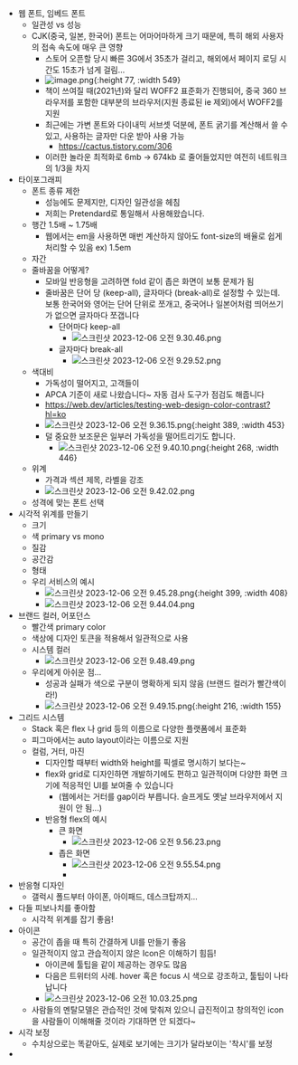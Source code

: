 - 웹 폰트, 임베드 폰트
	- 일관성 vs 성능
	- CJK(중국, 일본, 한국어) 폰트는 어마어마하게 크기 때문에, 특히 해외 사용자의 접속 속도에 매우 큰 영향
		- 스토어 오픈할 당시 빠른 3G에서 35초가 걸리고, 해외에서 페이지 로딩 시간도 15초가 넘게 걸림...
		- ![image.png](../assets/image_1701821984388_0.png){:height 77, :width 549}
		- 책이 쓰여질 때(2021년)와 달리 WOFF2 표준화가 진행되어, 중국 360 브라우저를 포함한 대부분의 브라우저(지원 종료된 ie 제외)에서 WOFF2를 지원
		- 최근에는 가변 폰트와 다이내믹 서브셋 덕분에, 폰트 굵기를 계산해서 쓸 수 있고, 사용하는 글자만 다운 받아 사용 가능
			- https://cactus.tistory.com/306
		- 이러한 놀라운 최적화로 6mb -> 674kb 로 줄어들었지만 여전히 네트워크의 1/3을 차지
- 타이포그래피
	- 폰트 종류 제한
		- 성능에도 문제지만, 디자인 일관성을 헤침
		- 저희는 Pretendard로 통일해서 사용해왔습니다.
	- 행간 1.5배 ~ 1.75배
		- 웹에서는 em을 사용하면 매번 계산하지 않아도 font-size의 배율로 쉽게 처리할 수 있음 ex) 1.5em
	- 자간
	- 줄바꿈을 어떻게?
		- 모바일 반응형을 고려하면 fold 같이 좁은 화면이 보통 문제가 됨
		- 줄바꿈은 단어 당 (keep-all), 글자마다 (break-all)로 설정할 수 있는데. 보통 한국어와 영어는 단어 단위로 쪼개고, 중국어나 일본어처럼 띄어쓰기가 없으면 글자마다 쪼갭니다
			- 단어마다 keep-all
				- ![스크린샷 2023-12-06 오전 9.30.46.png](../assets/스크린샷_2023-12-06_오전_9.30.46_1701822652516_0.png)
			- 글자마다 break-all
				- ![스크린샷 2023-12-06 오전 9.29.52.png](../assets/스크린샷_2023-12-06_오전_9.29.52_1701822608106_0.png)
	- 색대비
		- 가독성이 떨어지고, 고객들이
		- APCA 기준이 새로 나왔습니다~ 자동 검사 도구가 점검도 해줍니다
		- https://web.dev/articles/testing-web-design-color-contrast?hl=ko
		- ![스크린샷 2023-12-06 오전 9.36.15.png](../assets/스크린샷_2023-12-06_오전_9.36.15_1701822977958_0.png){:height 389, :width 453}
		- 덜 중요한 보조문은 일부러 가독성을 떨어트리기도 합니다.
			- ![스크린샷 2023-12-06 오전 9.40.10.png](../assets/스크린샷_2023-12-06_오전_9.40.10_1701823237768_0.png){:height 268, :width 446}
	- 위계
		- 가격과 섹션 제목, 라벨을 강조
		- ![스크린샷 2023-12-06 오전 9.42.02.png](../assets/스크린샷_2023-12-06_오전_9.42.02_1701823344151_0.png)
	- 성격에 맞는 폰트 선택
- 시각적 위계를 만들기
	- 크기
	- 색 primary vs mono
	- 질감
	- 공간감
	- 형태
	- 우리 서비스의 예시
		- ![스크린샷 2023-12-06 오전 9.45.28.png](../assets/스크린샷_2023-12-06_오전_9.45.28_1701823551733_0.png){:height 399, :width 408}
		- ![스크린샷 2023-12-06 오전 9.44.04.png](../assets/스크린샷_2023-12-06_오전_9.44.04_1701823452520_0.png)
- 브랜드 컬러, 어포던스
	- 빨간색 primary color
	- 색상에 디자인 토큰을 적용해서 일관적으로 사용
	- 시스템 컬러
		- ![스크린샷 2023-12-06 오전 9.48.49.png](../assets/스크린샷_2023-12-06_오전_9.48.49_1701823732938_0.png)
	- 우리에게 아쉬운 점...
		- 성공과 실패가 색으로 구분이 명확하게 되지 않음 (브랜드 컬러가 빨간색이라!)
		- ![스크린샷 2023-12-06 오전 9.49.15.png](../assets/스크린샷_2023-12-06_오전_9.49.15_1701823780527_0.png){:height 216, :width 155}
- 그리드 시스템
	- Stack 혹은 flex 나 grid 등의 이름으로 다양한 플랫폼에서 표준화
	- 피그마에서는 auto layout이라는 이름으로 지원
	- 컬럼, 거터, 마진
		- 디자인할 때부터 width와 height를 픽셀로 명시하기 보다는~
		- flex와 grid로 디자인하면 개발하기에도 편하고 일관적이며 다양한 화면 크기에 적응적인 UI를 보여줄 수 있습니다
			- (웹에서는 거터를 gap이라 부릅니다. 슬프게도 옛날 브라우저에서 지원이 안 됨...)
		- 반응형 flex의 예시
			- 큰 화면
				- ![스크린샷 2023-12-06 오전 9.56.23.png](../assets/스크린샷_2023-12-06_오전_9.56.23_1701824187241_0.png)
			- 좁은 화면
				- ![스크린샷 2023-12-06 오전 9.55.54.png](../assets/스크린샷_2023-12-06_오전_9.55.54_1701824156396_0.png)
				-
- 반응형 디자인
	- 갤럭시 폴드부터 아이폰, 아이패드, 데스크탑까지...
- 다들 피보나치를 좋아함
	- 시각적 위계를 잡기 좋음!
- 아이콘
	- 공간이 좁을 때 특히 간결하게 UI를 만들기 좋음
	- 일관적이지 않고 관습적이지 않은 Icon은 이해하기 힘듬!
		- 아이콘에 툴팁을 같이 제공하는 경우도 많음
		- 다음은 트위터의 사례. hover 혹은 focus 시 색으로 강조하고, 툴팁이 나타납니다
		- ![스크린샷 2023-12-06 오전 10.03.25.png](../assets/스크린샷_2023-12-06_오전_10.03.25_1701824630430_0.png)
	- 사람들의 멘탈모델은 관습적인 것에 맞춰져 있으니 급진적이고 창의적인 icon을 사람들이 이해해줄 것이라 기대하면 안 되겠다~
- 시각 보정
	- 수치상으로는 똑같아도, 실제로 보기에는 크기가 달라보이는 '착시'를 보정
-